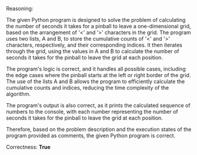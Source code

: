 Reasoning:

The given Python program is designed to solve the problem of calculating the number of seconds it takes for a pinball to leave a one-dimensional grid, based on the arrangement of '<' and '>' characters in the grid. The program uses two lists, A and B, to store the cumulative counts of '<' and '>' characters, respectively, and their corresponding indices. It then iterates through the grid, using the values in A and B to calculate the number of seconds it takes for the pinball to leave the grid at each position.

The program's logic is correct, and it handles all possible cases, including the edge cases where the pinball starts at the left or right border of the grid. The use of the lists A and B allows the program to efficiently calculate the cumulative counts and indices, reducing the time complexity of the algorithm.

The program's output is also correct, as it prints the calculated sequence of numbers to the console, with each number representing the number of seconds it takes for the pinball to leave the grid at each position.

Therefore, based on the problem description and the execution states of the program provided as comments, the given Python program is correct.

Correctness: **True**